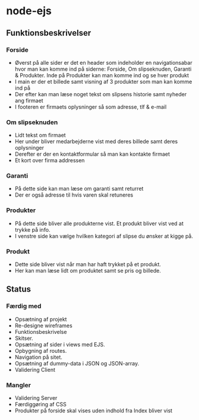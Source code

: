 node-ejs
========
## Funktionsbeskrivelser
### Forside
* Øverst på alle sider er det en header som indeholder en navigationsabar hvor man kan komme ind på siderne: Forside, Om slipseknuden, Garanti & Produkter. Inde på Produkter kan man komme ind og se hver produkt
* I main er der et billede samt visning af 3 produkter som man kan komme ind på
* Der efter kan man læse noget tekst om slipsens historie samt nyheder ang firmaet
* I footeren er firmaets oplysninger så som adresse, tlf & e-mail

### Om slipseknuden
* Lidt tekst om firmaet 
* Her under bliver medarbejderne vist med deres billede samt deres oplysninger
* Derefter er der en kontaktformular så man kan kontakte firmaet
* Et kort over firma addressen

### Garanti
* På dette side kan man læse om garanti samt returret
* Der er også adresse til hvis varen skal retuneres


### Produkter
* På dette side bliver alle produkterne vist. Et produkt bliver vist ved at trykke på info.
* I venstre side kan vælge hvilken kategori af slipse du ønsker at kigge på.


### Produkt
* Dette side bliver vist når man har haft trykket på et produkt.
* Her kan man læse lidt om produktet samt se pris og billede.


## Status
### Færdig med
* Opsætning af projekt
* Re-designe wireframes
* Funktionsbeskrivelse
* Skitser.
* Opsætning af sider i views med EJS.
* Opbygning af routes.
* Navigation på sitet.
* Opsætning af dummy-data i JSON og JSON-array.
* Validering Client

### Mangler
* Validering Server
* Færdiggøring af CSS
* Produkter på forside skal vises uden indhold fra Index bliver vist